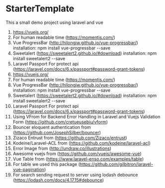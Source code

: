 # StarterTemplate
This a small demo project using laravel and vue 

1. https://vuejs.org/ 
2. For human readable time (https://momentjs.com/)
3. Vue ProgressBar (http://hilongjw.github.io/vue-progressbar/)   installation: npm install vue-progressbar --save
4. Sweetalert (https://sweetalert2.github.io/#download) installation: npm install sweetalert2 --save
5. Laravel Passport For protect api (https://laravel.com/docs/6.x/passport#password-grant-tokens)
6. https://vuejs.org/
7. For human readable time (https://momentjs.com/)
8. Vue ProgressBar (http://hilongjw.github.io/vue-progressbar/)   installation: npm install vue-progressbar --save
9.  Sweetalert (https://sweetalert2.github.io/#download) installation: npm install sweetalert2 --save
10. Laravel Passport For protect api (https://laravel.com/docs/6.x/passport#password-grant-tokens)
11. Using VFrom for Backend Error Handling in Laravel and Vuejs Validation Form (https://github.com/cretueusebiu/vform)
12. Bouncer eloquent authentication from (https://github.com/JosephSilber/bouncer)
13. Zizaco Entrust from (https://github.com/Zizaco/entrust)
14. Kodeine/Laravel-ACL from (https://github.com/kodeine/laravel-acl)
15. Error Image from (http://undraw.co/illustrations)
16. Awesome vuejs from (https://github.com/vuejs/awesome-vue)
17. Vue Table from (https://www.laravel-enso.com/examples/table)
18. For table we used this package (https://github.com/gilbitron/laravel-vue-pagination)
19. For search sending request to server using lodash debounce (https://lodash.com/docs/4.17.15#debounce)
